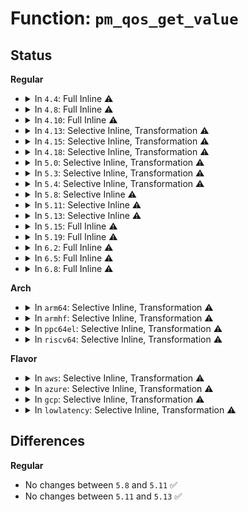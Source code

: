 # Function: <code>pm_qos_get_value</code>

## Status
<b>Regular</b>
<ul>
<li>
<details>
<summary>In <code>4.4</code>: Full Inline ⚠️</summary>

**Collision:** Unique Static

**Inline:** Full

**Transformation:** False

**Instances:**

```
In kernel/power/qos.c (ffffffff810cbffd)
Location: kernel/power/qos.c:149
Inline: True
Inline callers:
  - kernel/power/qos.c:pm_qos_dbg_show_requests
  - kernel/power/qos.c:pm_qos_power_read
  - kernel/power/qos.c:pm_qos_update_target
  - kernel/power/qos.c:pm_qos_update_target
```
</details>
</li>
<li>
<details>
<summary>In <code>4.8</code>: Full Inline ⚠️</summary>

**Collision:** Unique Static

**Inline:** Full

**Transformation:** False

**Instances:**

```
In kernel/power/qos.c (ffffffff810d0c73)
Location: kernel/power/qos.c:149
Inline: True
Inline callers:
  - kernel/power/qos.c:pm_qos_power_read
  - kernel/power/qos.c:pm_qos_update_target
  - kernel/power/qos.c:pm_qos_update_target
  - kernel/power/qos.c:pm_qos_dbg_show_requests
```
</details>
</li>
<li>
<details>
<summary>In <code>4.10</code>: Full Inline ⚠️</summary>

**Collision:** Unique Static

**Inline:** Full

**Transformation:** False

**Instances:**

```
In kernel/power/qos.c (ffffffff810d76e3)
Location: kernel/power/qos.c:149
Inline: True
Inline callers:
  - kernel/power/qos.c:pm_qos_power_read
  - kernel/power/qos.c:pm_qos_update_target
  - kernel/power/qos.c:pm_qos_update_target
  - kernel/power/qos.c:pm_qos_dbg_show_requests
```
</details>
</li>
<li>
<details>
<summary>In <code>4.13</code>: Selective Inline, Transformation ⚠️</summary>

**Collision:** Unique Static

**Inline:** Selective

**Transformation:** True

**Instances:**

```
In kernel/power/qos.c (ffffffff810d6733)
Location: kernel/power/qos.c:149
Inline: True
Inline callers:
  - kernel/power/qos.c:pm_qos_power_read
  - kernel/power/qos.c:pm_qos_update_target
  - kernel/power/qos.c:pm_qos_update_target
  - kernel/power/qos.c:pm_qos_dbg_show_requests
Direct callers:
  - kernel/power/qos.c:pm_qos_power_read
  - kernel/power/qos.c:pm_qos_update_target
  - kernel/power/qos.c:pm_qos_dbg_show_requests
```
**Symbols:**

```
ffffffff810d715b-ffffffff810d7161: pm_qos_get_value.part.7 (STB_LOCAL)
```
</details>
</li>
<li>
<details>
<summary>In <code>4.15</code>: Selective Inline, Transformation ⚠️</summary>

**Collision:** Unique Static

**Inline:** Selective

**Transformation:** True

**Instances:**

```
In kernel/power/qos.c (ffffffff810de6c3)
Location: kernel/power/qos.c:149
Inline: True
Inline callers:
  - kernel/power/qos.c:pm_qos_power_read
  - kernel/power/qos.c:pm_qos_update_target
  - kernel/power/qos.c:pm_qos_update_target
  - kernel/power/qos.c:pm_qos_dbg_show_requests
Direct callers:
  - kernel/power/qos.c:pm_qos_power_read
  - kernel/power/qos.c:pm_qos_update_target
  - kernel/power/qos.c:pm_qos_dbg_show_requests
```
**Symbols:**

```
ffffffff810df0fd-ffffffff810df103: pm_qos_get_value.part.7 (STB_LOCAL)
```
</details>
</li>
<li>
<details>
<summary>In <code>4.18</code>: Selective Inline, Transformation ⚠️</summary>

**Collision:** Unique Static

**Inline:** Selective

**Transformation:** True

**Instances:**

```
In kernel/power/qos.c (ffffffff810e6d12)
Location: kernel/power/qos.c:149
Inline: True
Inline callers:
  - kernel/power/qos.c:pm_qos_power_read
  - kernel/power/qos.c:pm_qos_update_target
  - kernel/power/qos.c:pm_qos_update_target
  - kernel/power/qos.c:pm_qos_dbg_show_requests
Direct callers:
  - kernel/power/qos.c:pm_qos_power_read
  - kernel/power/qos.c:pm_qos_update_target
  - kernel/power/qos.c:pm_qos_dbg_show_requests
```
**Symbols:**

```
ffffffff810e6ae0-ffffffff810e6ae6: pm_qos_get_value.part.8 (STB_LOCAL)
```
</details>
</li>
<li>
<details>
<summary>In <code>5.0</code>: Selective Inline, Transformation ⚠️</summary>

**Collision:** Unique Static

**Inline:** Selective

**Transformation:** True

**Instances:**

```
In kernel/power/qos.c (ffffffff810f2312)
Location: kernel/power/qos.c:149
Inline: True
Inline callers:
  - kernel/power/qos.c:pm_qos_power_read
  - kernel/power/qos.c:pm_qos_update_target
  - kernel/power/qos.c:pm_qos_update_target
  - kernel/power/qos.c:pm_qos_debug_show
Direct callers:
  - kernel/power/qos.c:pm_qos_power_read
  - kernel/power/qos.c:pm_qos_update_target
  - kernel/power/qos.c:pm_qos_debug_show
```
**Symbols:**

```
ffffffff810f20e0-ffffffff810f20e6: pm_qos_get_value.part.9 (STB_LOCAL)
```
</details>
</li>
<li>
<details>
<summary>In <code>5.3</code>: Selective Inline, Transformation ⚠️</summary>

**Collision:** Unique Static

**Inline:** Selective

**Transformation:** True

**Instances:**

```
In kernel/power/qos.c (ffffffff810fa7c5)
Location: kernel/power/qos.c:150
Inline: True
Inline callers:
  - kernel/power/qos.c:pm_qos_power_read
  - kernel/power/qos.c:pm_qos_update_target
  - kernel/power/qos.c:pm_qos_update_target
  - kernel/power/qos.c:pm_qos_debug_show
Direct callers:
  - kernel/power/qos.c:pm_qos_power_read
  - kernel/power/qos.c:pm_qos_update_target
  - kernel/power/qos.c:pm_qos_debug_show
```
**Symbols:**

```
ffffffff810fa5c0-ffffffff810fa5c2: pm_qos_get_value.part.0 (STB_LOCAL)
```
</details>
</li>
<li>
<details>
<summary>In <code>5.4</code>: Selective Inline, Transformation ⚠️</summary>

**Collision:** Unique Static

**Inline:** Selective

**Transformation:** True

**Instances:**

```
In kernel/power/qos.c (ffffffff81106665)
Location: kernel/power/qos.c:102
Inline: True
Inline callers:
  - kernel/power/qos.c:pm_qos_power_read
  - kernel/power/qos.c:pm_qos_update_target
  - kernel/power/qos.c:pm_qos_update_target
  - kernel/power/qos.c:pm_qos_debug_show
Direct callers:
  - kernel/power/qos.c:pm_qos_power_read
  - kernel/power/qos.c:pm_qos_update_target
  - kernel/power/qos.c:pm_qos_debug_show
```
**Symbols:**

```
ffffffff811063a0-ffffffff811063a2: pm_qos_get_value.part.0 (STB_LOCAL)
```
</details>
</li>
<li>
<details>
<summary>In <code>5.8</code>: Selective Inline ⚠️</summary>

```c
int pm_qos_get_value(struct pm_qos_constraints *c);
```

**Collision:** Unique Static

**Inline:** Selective

**Transformation:** False

**Instances:**

```
In kernel/power/qos.c (ffffffff81111360)
Location: kernel/power/qos.c:58
Inline: True
Direct callers:
  - kernel/power/qos.c:cpu_latency_qos_read
  - kernel/power/qos.c:pm_qos_update_target
  - kernel/power/qos.c:pm_qos_update_target
```
**Symbols:**

```
ffffffff81111360-ffffffff811113ad: pm_qos_get_value (STB_LOCAL)
```
</details>
</li>
<li>
<details>
<summary>In <code>5.11</code>: Selective Inline ⚠️</summary>

```c
int pm_qos_get_value(struct pm_qos_constraints *c);
```

**Collision:** Unique Static

**Inline:** Selective

**Transformation:** False

**Instances:**

```
In kernel/power/qos.c (ffffffff8110e4e0)
Location: kernel/power/qos.c:58
Inline: True
Direct callers:
  - kernel/power/qos.c:cpu_latency_qos_read
  - kernel/power/qos.c:pm_qos_update_target
  - kernel/power/qos.c:pm_qos_update_target
```
**Symbols:**

```
ffffffff8110e4e0-ffffffff8110e52d: pm_qos_get_value (STB_LOCAL)
```
</details>
</li>
<li>
<details>
<summary>In <code>5.13</code>: Selective Inline ⚠️</summary>

```c
int pm_qos_get_value(struct pm_qos_constraints *c);
```

**Collision:** Unique Static

**Inline:** Selective

**Transformation:** False

**Instances:**

```
In kernel/power/qos.c (ffffffff8110efc0)
Location: kernel/power/qos.c:58
Inline: True
Direct callers:
  - kernel/power/qos.c:cpu_latency_qos_read
  - kernel/power/qos.c:pm_qos_update_target
  - kernel/power/qos.c:pm_qos_update_target
```
**Symbols:**

```
ffffffff8110efc0-ffffffff8110f00d: pm_qos_get_value (STB_LOCAL)
```
</details>
</li>
<li>
<details>
<summary>In <code>5.15</code>: Full Inline ⚠️</summary>

**Collision:** Unique Static

**Inline:** Full

**Transformation:** False

**Instances:**

```
In kernel/power/qos.c (ffffffff8112e8b8)
Location: kernel/power/qos.c:58
Inline: True
Inline callers:
  - kernel/power/qos.c:cpu_latency_qos_read
  - kernel/power/qos.c:cpu_latency_qos_read
  - kernel/power/qos.c:pm_qos_update_target
  - kernel/power/qos.c:pm_qos_update_target
  - kernel/power/qos.c:pm_qos_update_target
  - kernel/power/qos.c:pm_qos_update_target
```
</details>
</li>
<li>
<details>
<summary>In <code>5.19</code>: Full Inline ⚠️</summary>

**Collision:** Unique Static

**Inline:** Full

**Transformation:** False

**Instances:**

```
In kernel/power/qos.c (ffffffff8114fcee)
Location: kernel/power/qos.c:58
Inline: True
Inline callers:
  - kernel/power/qos.c:cpu_latency_qos_read
  - kernel/power/qos.c:cpu_latency_qos_read
  - kernel/power/qos.c:pm_qos_update_target
  - kernel/power/qos.c:pm_qos_update_target
  - kernel/power/qos.c:pm_qos_update_target
  - kernel/power/qos.c:pm_qos_update_target
```
</details>
</li>
<li>
<details>
<summary>In <code>6.2</code>: Full Inline ⚠️</summary>

**Collision:** Unique Static

**Inline:** Full

**Transformation:** False

**Instances:**

```
In kernel/power/qos.c (ffffffff8117e59e)
Location: kernel/power/qos.c:58
Inline: True
Inline callers:
  - kernel/power/qos.c:cpu_latency_qos_read
  - kernel/power/qos.c:cpu_latency_qos_read
  - kernel/power/qos.c:pm_qos_update_target
  - kernel/power/qos.c:pm_qos_update_target
  - kernel/power/qos.c:pm_qos_update_target
  - kernel/power/qos.c:pm_qos_update_target
```
</details>
</li>
<li>
<details>
<summary>In <code>6.5</code>: Full Inline ⚠️</summary>

**Collision:** Unique Static

**Inline:** Full

**Transformation:** False

**Instances:**

```
In kernel/power/qos.c (ffffffff8118f1fe)
Location: kernel/power/qos.c:58
Inline: True
Inline callers:
  - kernel/power/qos.c:cpu_latency_qos_read
  - kernel/power/qos.c:cpu_latency_qos_read
  - kernel/power/qos.c:pm_qos_update_target
  - kernel/power/qos.c:pm_qos_update_target
  - kernel/power/qos.c:pm_qos_update_target
  - kernel/power/qos.c:pm_qos_update_target
```
</details>
</li>
<li>
<details>
<summary>In <code>6.8</code>: Full Inline ⚠️</summary>

**Collision:** Unique Static

**Inline:** Full

**Transformation:** False

**Instances:**

```
In kernel/power/qos.c (ffffffff8119dbae)
Location: kernel/power/qos.c:58
Inline: True
Inline callers:
  - kernel/power/qos.c:cpu_latency_qos_read
  - kernel/power/qos.c:cpu_latency_qos_read
  - kernel/power/qos.c:pm_qos_update_target
  - kernel/power/qos.c:pm_qos_update_target
  - kernel/power/qos.c:pm_qos_update_target
  - kernel/power/qos.c:pm_qos_update_target
```
</details>
</li>
</ul>
<b>Arch</b>
<ul>
<li>
<details>
<summary>In <code>arm64</code>: Selective Inline, Transformation ⚠️</summary>

**Collision:** Unique Static

**Inline:** Selective

**Transformation:** True

**Instances:**

```
In kernel/power/qos.c (ffff80001016cdb8)
Location: kernel/power/qos.c:102
Inline: True
Inline callers:
  - kernel/power/qos.c:pm_qos_power_read
  - kernel/power/qos.c:pm_qos_update_target
  - kernel/power/qos.c:pm_qos_update_target
  - kernel/power/qos.c:pm_qos_debug_show
Direct callers:
  - kernel/power/qos.c:pm_qos_power_read
  - kernel/power/qos.c:pm_qos_update_target
  - kernel/power/qos.c:pm_qos_debug_show
```
**Symbols:**

```
ffff80001016cbb8-ffff80001016cbbc: pm_qos_get_value.part.0 (STB_LOCAL)
```
</details>
</li>
<li>
<details>
<summary>In <code>armhf</code>: Selective Inline, Transformation ⚠️</summary>

**Collision:** Unique Static

**Inline:** Selective

**Transformation:** True

**Instances:**

```
In kernel/power/qos.c (c03b818c)
Location: kernel/power/qos.c:102
Inline: True
Inline callers:
  - kernel/power/qos.c:pm_qos_power_read
  - kernel/power/qos.c:pm_qos_update_target
  - kernel/power/qos.c:pm_qos_update_target
  - kernel/power/qos.c:pm_qos_debug_show
Direct callers:
  - kernel/power/qos.c:pm_qos_power_read
  - kernel/power/qos.c:pm_qos_update_target
  - kernel/power/qos.c:pm_qos_debug_show
```
**Symbols:**

```
c03b7df0-c03b7e00: pm_qos_get_value.part.0 (STB_LOCAL)
```
</details>
</li>
<li>
<details>
<summary>In <code>ppc64el</code>: Selective Inline, Transformation ⚠️</summary>

**Collision:** Unique Static

**Inline:** Selective

**Transformation:** True

**Instances:**

```
In kernel/power/qos.c (c0000000001c4740)
Location: kernel/power/qos.c:102
Inline: True
Inline callers:
  - kernel/power/qos.c:pm_qos_power_read
  - kernel/power/qos.c:pm_qos_update_target
  - kernel/power/qos.c:pm_qos_update_target
  - kernel/power/qos.c:pm_qos_debug_show
Direct callers:
  - kernel/power/qos.c:pm_qos_power_read
  - kernel/power/qos.c:pm_qos_update_target
  - kernel/power/qos.c:pm_qos_debug_show
```
**Symbols:**

```
c0000000001c4210-c0000000001c4214: pm_qos_get_value.part.0 (STB_LOCAL)
```
</details>
</li>
<li>
<details>
<summary>In <code>riscv64</code>: Selective Inline, Transformation ⚠️</summary>

**Collision:** Unique Static

**Inline:** Selective

**Transformation:** True

**Instances:**

```
In kernel/power/qos.c (ffffffe00010ca5c)
Location: kernel/power/qos.c:102
Inline: True
Inline callers:
  - kernel/power/qos.c:pm_qos_power_read
  - kernel/power/qos.c:pm_qos_update_target
  - kernel/power/qos.c:pm_qos_update_target
  - kernel/power/qos.c:pm_qos_debug_show
Direct callers:
  - kernel/power/qos.c:pm_qos_power_read
  - kernel/power/qos.c:pm_qos_update_target
  - kernel/power/qos.c:pm_qos_debug_show
```
**Symbols:**

```
ffffffe00010c734-ffffffe00010c73c: pm_qos_get_value.part.0 (STB_LOCAL)
```
</details>
</li>
</ul>
<b>Flavor</b>
<ul>
<li>
<details>
<summary>In <code>aws</code>: Selective Inline, Transformation ⚠️</summary>

**Collision:** Unique Static

**Inline:** Selective

**Transformation:** True

**Instances:**

```
In kernel/power/qos.c (ffffffff810ff975)
Location: kernel/power/qos.c:102
Inline: True
Inline callers:
  - kernel/power/qos.c:pm_qos_power_read
  - kernel/power/qos.c:pm_qos_update_target
  - kernel/power/qos.c:pm_qos_update_target
  - kernel/power/qos.c:pm_qos_debug_show
Direct callers:
  - kernel/power/qos.c:pm_qos_power_read
  - kernel/power/qos.c:pm_qos_update_target
  - kernel/power/qos.c:pm_qos_debug_show
```
**Symbols:**

```
ffffffff810ff6b0-ffffffff810ff6b2: pm_qos_get_value.part.0 (STB_LOCAL)
```
</details>
</li>
<li>
<details>
<summary>In <code>azure</code>: Selective Inline, Transformation ⚠️</summary>

**Collision:** Unique Static

**Inline:** Selective

**Transformation:** True

**Instances:**

```
In kernel/power/qos.c (ffffffff810efb65)
Location: kernel/power/qos.c:102
Inline: True
Inline callers:
  - kernel/power/qos.c:pm_qos_power_read
  - kernel/power/qos.c:pm_qos_update_target
  - kernel/power/qos.c:pm_qos_update_target
  - kernel/power/qos.c:pm_qos_debug_show
Direct callers:
  - kernel/power/qos.c:pm_qos_power_read
  - kernel/power/qos.c:pm_qos_update_target
  - kernel/power/qos.c:pm_qos_debug_show
```
**Symbols:**

```
ffffffff810ef8a0-ffffffff810ef8a2: pm_qos_get_value.part.0 (STB_LOCAL)
```
</details>
</li>
<li>
<details>
<summary>In <code>gcp</code>: Selective Inline, Transformation ⚠️</summary>

**Collision:** Unique Static

**Inline:** Selective

**Transformation:** True

**Instances:**

```
In kernel/power/qos.c (ffffffff810fcb35)
Location: kernel/power/qos.c:102
Inline: True
Inline callers:
  - kernel/power/qos.c:pm_qos_power_read
  - kernel/power/qos.c:pm_qos_update_target
  - kernel/power/qos.c:pm_qos_update_target
  - kernel/power/qos.c:pm_qos_debug_show
Direct callers:
  - kernel/power/qos.c:pm_qos_power_read
  - kernel/power/qos.c:pm_qos_update_target
  - kernel/power/qos.c:pm_qos_debug_show
```
**Symbols:**

```
ffffffff810fc870-ffffffff810fc872: pm_qos_get_value.part.0 (STB_LOCAL)
```
</details>
</li>
<li>
<details>
<summary>In <code>lowlatency</code>: Selective Inline, Transformation ⚠️</summary>

**Collision:** Unique Static

**Inline:** Selective

**Transformation:** True

**Instances:**

```
In kernel/power/qos.c (ffffffff81107d65)
Location: kernel/power/qos.c:102
Inline: True
Inline callers:
  - kernel/power/qos.c:pm_qos_power_read
  - kernel/power/qos.c:pm_qos_update_target
  - kernel/power/qos.c:pm_qos_update_target
  - kernel/power/qos.c:pm_qos_debug_show
Direct callers:
  - kernel/power/qos.c:pm_qos_power_read
  - kernel/power/qos.c:pm_qos_update_target
  - kernel/power/qos.c:pm_qos_debug_show
```
**Symbols:**

```
ffffffff81107aa0-ffffffff81107aa2: pm_qos_get_value.part.0 (STB_LOCAL)
```
</details>
</li>
</ul>

## Differences
<b>Regular</b>
<ul>
<li>
No changes between <code>5.8</code> and <code>5.11</code> ✅
</li>
<li>
No changes between <code>5.11</code> and <code>5.13</code> ✅
</li>
</ul>
